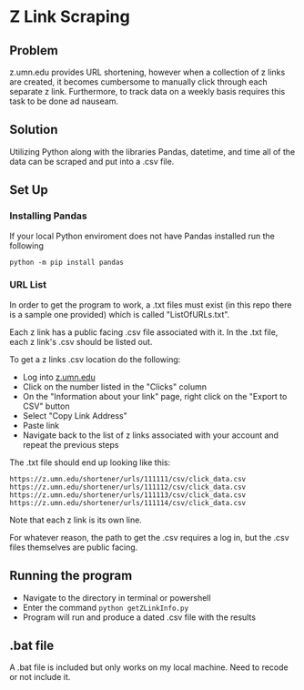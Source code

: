 # Z Link Scraping

## Problem
z.umn.edu provides URL shortening, however when a collection of z links are created, it becomes cumbersome to manually click through each separate z link. Furthermore, to track data on a weekly basis requires this task to be done ad nauseam. 


## Solution
Utilizing Python  along with the libraries Pandas, datetime, and time all of the data can be scraped and put into a .csv file.

## Set Up

### Installing Pandas

If your local Python enviroment does not have Pandas installed run the following
```
python -m pip install pandas 
```

### URL List

In order to get the program to work, a .txt files must exist (in this repo there is a sample one provided) which is called "ListOfURLs.txt". 

Each z link has a public facing .csv file associated with it. In the .txt file, each z link's .csv should be listed out. 

To get a z links .csv location do the following:

* Log into [z.umn.edu](z.umn.edu)
* Click on the number listed in the "Clicks" column  
* On the "Information about your link" page, right click on the "Export to CSV" button
* Select "Copy Link Address"
* Paste link 
* Navigate back to the list of z links associated with your account and repeat the previous steps

The .txt file should end up looking like this:

```
https://z.umn.edu/shortener/urls/111111/csv/click_data.csv
https://z.umn.edu/shortener/urls/111112/csv/click_data.csv
https://z.umn.edu/shortener/urls/111113/csv/click_data.csv
https://z.umn.edu/shortener/urls/111114/csv/click_data.csv

```
Note that each z link is its own line.

For whatever reason, the path to get the .csv requires a log in, but the .csv files themselves are public facing.

## Running the program

* Navigate to the directory in terminal or powershell
* Enter the command `python getZLinkInfo.py`
* Program will run and produce a dated .csv file with the results



## .bat file

A .bat file is included but only works on my local machine. Need to recode or not include it. 
